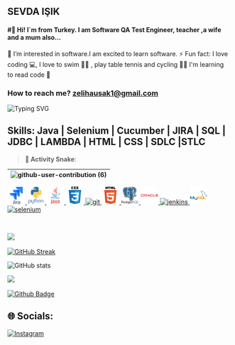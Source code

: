 
## SEVDA IŞIK  
#### #👋 Hi! I`m from Turkey. I am Software QA Test Engineer, teacher ,a wife and a mum also... 
 👀 I’m interested in software.I am excited to learn software.
⚡ Fun fact: I love coding 💻,  I love to swim 🏊‍♀ , play table tennis and cycling 🚴‍
⏲  I'm learning  to read code 🚀
###  How to reach me?  zelihausak1@gmail.com 

![Typing SVG](https://readme-typing-svg.herokuapp.com?color=%23732DA4&lines=Full+Stack+Automation+Engineer+%7C+Turkey;I+am+SEVDA+from+Turkey.;I+do+content+on+QA+Engineer.;I+really+enjoy+learning+Java;I+am+sharing+my+projects+in+here;)  
## Skills: Java | Selenium | Cucumber | JIRA | SQL | JDBC | LAMBDA | HTML | CSS | SDLC  |STLC


 > **🐍 Activity Snake**:
 

|![github-user-contribution (6)](https://user-images.githubusercontent.com/109308073/210966148-18099034-d443-450e-b167-cc8305550591.svg)|
|---|

</a> 
<a href="https://www.atlassian.com/software/jira" target="_blank" rel="noreferrer"> <img src="https://raw.githubusercontent.com/devicons/devicon/master/icons/jira/jira-original-wordmark.svg" alt="Jira" width="40" height="40"/> </a> <a href="https://www.python.org/" target="_blank" rel="noreferrer"> <img src="https://raw.githubusercontent.com/devicons/devicon/master/icons/python/python-original-wordmark.svg" alt="python" width="40" height="40"/><a href="https://www.java.com/tr/" target="_blank" rel="noreferrer"> <img src="https://raw.githubusercontent.com/devicons/devicon/master/icons/java/java-original-wordmark.svg" alt="java" width="40" height="40"/> </a> <a href="https://www.w3schools.com/css/" target="_blank" rel="noreferrer"> <img src="https://raw.githubusercontent.com/devicons/devicon/master/icons/css3/css3-original-wordmark.svg" alt="css3" width="40" height="40"/> </a> <a href="https://git-scm.com/" target="_blank" rel="noreferrer"> <img src="https://www.vectorlogo.zone/logos/git-scm/git-scm-icon.svg" alt="git" width="40" height="40"/> </a> <a href="https://www.w3.org/html/" target="_blank" rel="noreferrer"><a href="https://www.w3schools.com/html/" target="_blank" rel="noreferrer"> <img src="https://raw.githubusercontent.com/devicons/devicon/master/icons/html5/html5-original-wordmark.svg" alt="html5" width="40" height="40"/> </a> <a href="https://www.postgresql.org/" target="_blank" rel="noreferrer"> <img src="https://raw.githubusercontent.com/devicons/devicon/master/icons/postgresql/postgresql-original-wordmark.svg" alt="PostgreSQL" width="40" height="40"/> </a> <a href="https://www.oracle.com/" target="_blank" rel="noreferrer"><img src="https://raw.githubusercontent.com/devicons/devicon/master/icons/oracle/oracle-original.svg" alt="oracle" width="40" height="40"/> </a> <a href="https://www.jenkins.io" target="_blank" rel="noreferrer"><img src="https://www.vectorlogo.zone/logos/jenkins/jenkins-icon.svg" alt="jenkins" width="40" height="40"/> </a> <a href="https://www.mysql.com/" target="_blank" rel="noreferrer"><img src="https://raw.githubusercontent.com/devicons/devicon/master/icons/mysql/mysql-original-wordmark.svg" alt="mysql" width="40" height="40"/><a href="https://www.selenium.dev/" target="_blank" rel="noreferrer"> <img src="https://raw.githubusercontent.com/detain/svg-logos/780f25886640cef088af994181646db2f6b1a3f8/svg/selenium-logo.svg" alt="selenium" width="40" height="40"/> </a> </p>

<br>

![](./profile-3d-contrib/profile-green-animate.svg)

[![GitHub Streak](http://github-readme-streak-stats.herokuapp.com?user=SI3864&theme=onedark&date_format=M%20j%5B%2C%20Y%5D)](https://git.io/streak-stats) <br/> 

![GitHub stats](https://github-readme-stats.vercel.app/api?username=SI3864&show_icons=true)  
 
 ![](https://github-readme-stats.vercel.app/api/top-langs/?username=SI3864&theme=dark&hide_border=false&include_all_commits=false&count_private=false&layout=compact)

[![Github Badge](https://img.shields.io/badge/-Github-000?style=quare&labelColor=000&logo=Github&logoColor=white&link=link)](link)  


## 🌐 Socials:
 [![Instagram](https://img.shields.io/badge/Instagram-%23E4405F.svg?logo=Instagram&logoColor=white)](https://instagram.com/ismetsevdaaa) 






 



